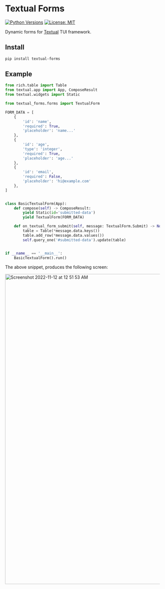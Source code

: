 # Textual Forms

[![Python Versions](https://shields.io/pypi/pyversions/textual-inputs)](https://www.python.org/downloads/)
[![License: MIT](https://img.shields.io/badge/license-MIT-blue.svg)](https://opensource.org/licenses/MIT)

Dynamic forms for [Textual](https://github.com/willmcgugan/textual) TUI framework.

## Install

```bash
pip install textual-forms
```

## Example

```python
from rich.table import Table
from textual.app import App, ComposeResult
from textual.widgets import Static

from textual_forms.forms import TextualForm

FORM_DATA = [
    {
        'id': 'name',
        'required': True,
        'placeholder': 'name...'
    },
    {
        'id': 'age',
        'type': 'integer',
        'required': True,
        'placeholder': 'age...'
    },
    {
        'id': 'email',
        'required': False,
        'placeholder': 'hi@example.com'
    },
]


class BasicTextualForm(App):
    def compose(self) -> ComposeResult:
        yield Static(id='submitted-data')
        yield TextualForm(FORM_DATA)

    def on_textual_form_submit(self, message: TextualForm.Submit) -> None:
        table = Table(*message.data.keys())
        table.add_row(*message.data.values())
        self.query_one('#submitted-data').update(table)


if __name__ == '__main__':
    BasicTextualForm().run()
```

The above snippet, produces the following screen:

<img width="1006" alt="Screenshot 2022-11-12 at 12 51 53 AM" src="https://user-images.githubusercontent.com/7029352/201459554-df7f605b-62cd-4160-80e9-32d6deac9739.png">
